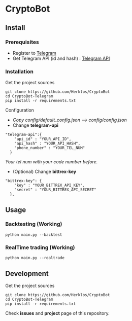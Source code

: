 # CryptoBot

## Install
### Prerequisites
- Register to [Telegram](https://telegram.org)
- Get Telegram API (id and hash) : [Telegram API](https://core.telegram.org/api/obtaining_api_id)

### Installation
Get the project sources
```
git clone https://github.com/Herklos/CryptoBot
cd CryptoBot-Telegram
pip install -r requirements.txt
```
Configuration<br>
- *Copy config/default_config.json --> config/config.json*
- Change **telegram-api**
```
"telegram-api":{
    "api_id" : "YOUR_API_ID",
    "api_hash" : "YOUR_API_HASH",
    "phone_number" : "YOUR_TEL_NUM"
  }
```
*Your tel num with your code number before.*
- (Optional) Change **bittrex-key**
```
"bittrex-key": {
    "key" : "YOUR_BITTREX_API_KEY",
    "secret" : "YOUR_BITTREX_API_SECRET"
  },
```

## Usage
### Backtesting (Working)
```
python main.py --backtest
```
### RealTime trading (Working)
```
python main.py --realtrade
```

## Development
Get the project sources
```
git clone https://github.com/Herklos/CryptoBot
cd CryptoBot-Telegram
pip install -r requirements.txt
```

Check **issues** and **project** page of this repository.